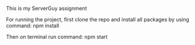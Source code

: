 This is my ServerGuy assignment


For running the project, first clone the repo and install all packages by using command:            npm install


Then on terminal run command:     npm start
